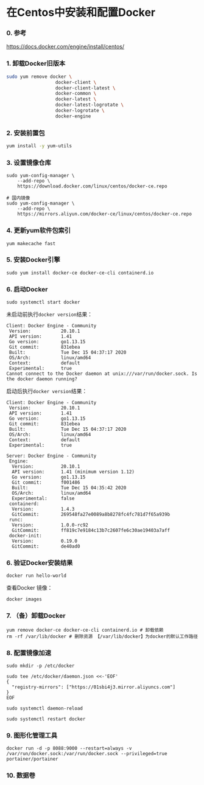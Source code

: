 # 在Centos中安装和配置Docker

### 0. 参考

https://docs.docker.com/engine/install/centos/

### 1. 卸载Docker旧版本

```bash
sudo yum remove docker \
                  docker-client \
                  docker-client-latest \
                  docker-common \
                  docker-latest \
                  docker-latest-logrotate \
                  docker-logrotate \
                  docker-engine
```

### 2. 安装前置包

```bash
yum install -y yum-utils
```

### 3. 设置镜像仓库

```shell
sudo yum-config-manager \
    --add-repo \
    https://download.docker.com/linux/centos/docker-ce.repo

# 国内镜像
sudo yum-config-manager \
    --add-repo \
    https://mirrors.aliyun.com/docker-ce/linux/centos/docker-ce.repo
```

### 4. 更新yum软件包索引

```shell
yum makecache fast
```

### 5. 安装Docker引擎

```shell
sudo yum install docker-ce docker-ce-cli containerd.io
```

### 6. 启动Docker

```shell
sudo systemctl start docker
```

未启动前执行`docker version`结果：

```shell
Client: Docker Engine - Community
 Version:           20.10.1
 API version:       1.41
 Go version:        go1.13.15
 Git commit:        831ebea
 Built:             Tue Dec 15 04:37:17 2020
 OS/Arch:           linux/amd64
 Context:           default
 Experimental:      true
Cannot connect to the Docker daemon at unix:///var/run/docker.sock. Is the docker daemon running?
```

启动后执行`docker version`结果：

```
Client: Docker Engine - Community
 Version:           20.10.1
 API version:       1.41
 Go version:        go1.13.15
 Git commit:        831ebea
 Built:             Tue Dec 15 04:37:17 2020
 OS/Arch:           linux/amd64
 Context:           default
 Experimental:      true

Server: Docker Engine - Community
 Engine:
  Version:          20.10.1
  API version:      1.41 (minimum version 1.12)
  Go version:       go1.13.15
  Git commit:       f001486
  Built:            Tue Dec 15 04:35:42 2020
  OS/Arch:          linux/amd64
  Experimental:     false
 containerd:
  Version:          1.4.3
  GitCommit:        269548fa27e0089a8b8278fc4fc781d7f65a939b
 runc:
  Version:          1.0.0-rc92
  GitCommit:        ff819c7e9184c13b7c2607fe6c30ae19403a7aff
 docker-init:
  Version:          0.19.0
  GitCommit:        de40ad0
```

### 6. 验证Docker安装结果

```shell
docker run hello-world
```

查看Docker 镜像：

```
docker images
```

### 7. （备）卸载Docker

```shell
yum remove docker-ce docker-ce-cli containerd.io # 卸载依赖
rm -rf /var/lib/docker # 删除资源 【/var/lib/docker】为docker的默认工作路径
```

### 8. 配置镜像加速

```
sudo mkdir -p /etc/docker

sudo tee /etc/docker/daemon.json <<-'EOF'
{
  "registry-mirrors": ["https://01sbi4j3.mirror.aliyuncs.com"]
}
EOF

sudo systemctl daemon-reload

sudo systemctl restart docker
```

### 9. 图形化管理工具

```shell
docker run -d -p 8088:9000 --restart=always -v /var/run/docker.sock:/var/run/docker.sock --privileged=true portainer/portainer
```

### 10. 数据卷



